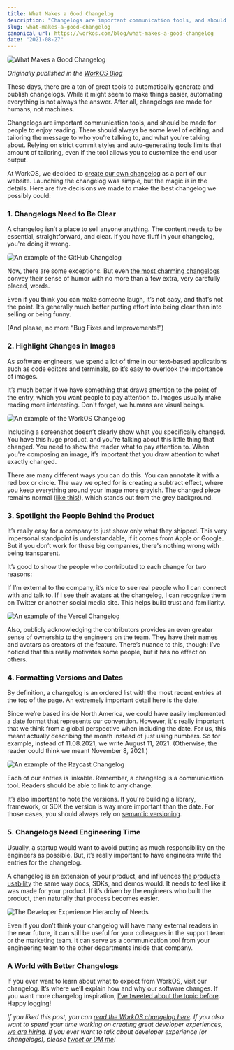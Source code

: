 ```yaml
---
title: What Makes a Good Changelog
description: "Changelogs are important communication tools, and should be made for people to enjoy reading. Here are five decisions we made to make the best changelog we possibly could."
slug: what-makes-a-good-changelog
canonical_url: https://workos.com/blog/what-makes-a-good-changelog
date: "2021-08-27"
---
```


<img src="/static/img/posts/what-makes-a-good-changelog.png" alt="What Makes a Good Changelog" style="border-radius: 5px;">

_Originally published in the [WorkOS Blog](https://workos.com/blog/what-makes-a-good-changelog)_

These days, there are a ton of great tools to automatically generate and publish changelogs. While it might seem to make things easier, automating everything is not always the answer. After all, changelogs are made for humans, not machines.

Changelogs are important communication tools, and should be made for people to enjoy reading. There should always be some level of editing, and tailoring the message to who you’re talking to, and what you're talking about. Relying on strict commit styles and auto-generating tools limits that amount of tailoring, even if the tool allows you to customize the end user output.

At WorkOS, we decided to [create our own changelog](https://workos.com/changelog) as a part of our website. Launching the changelog was simple, but the magic is in the details. Here are five decisions we made to make the best changelog we possibly could:

### 1. Changelogs Need to Be Clear

A changelog isn’t a place to sell anyone anything. The content needs to be essential, straightforward, and clear. If you have fluff in your changelog, you're doing it wrong.

<img src="/static/img/posts/what-makes-a-good-changelog-a.png" alt="An example of the GitHub Changelog" style="border-radius: 5px;">

Now, there are some exceptions. But even [the most charming changelogs](https://twitter.com/jbluft/status/1291753733190230017) convey their sense of humor with no more than a few extra, very carefully placed, words.

Even if you think you can make someone laugh, it’s not easy, and that’s not the point. It’s generally much better putting effort into being clear than into selling or being funny.

(And please, no more “Bug Fixes and Improvements!”)

### 2. Highlight Changes in Images

As software engineers, we spend a lot of time in our text-based applications such as code editors and terminals, so it’s easy to overlook the importance of images.

It’s much better if we have something that draws attention to the point of the entry, which you want people to pay attention to. Images usually make reading more interesting. Don't forget, we humans are visual beings.

<img src="/static/img/posts/what-makes-a-good-changelog-b.png" alt="An example of the WorkOS Changelog" style="border-radius: 5px;">

Including a screenshot doesn’t clearly show what you specifically changed. You have this huge product, and you're talking about this little thing that changed. You need to show the reader what to pay attention to. When you're composing an image, it’s important that you draw attention to what exactly changed.

There are many different ways you can do this. You can annotate it with a red box or circle. The way we opted for is creating a subtract effect, where you keep everything around your image more grayish. The changed piece remains normal ([like this!](https://workos.com/changelog/better-interaction-with-x-509-certificates)), which stands out from the grey background.

### 3. Spotlight the People Behind the Product

It’s really easy for a company to just show only what they shipped. This very impersonal standpoint is understandable, if it comes from Apple or Google. But if you don’t work for these big companies, there's nothing wrong with being transparent.

It’s good to show the people who contributed to each change for two reasons:

If I’m external to the company, it’s nice to see real people who I can connect with and talk to. If I see their avatars at the changelog, I can recognize them on Twitter or another social media site. This helps build trust and familiarity.

<img src="/static/img/posts/what-makes-a-good-changelog-c.png" alt="An example of the Vercel Changelog" style="border-radius: 5px;">

Also, publicly acknowledging the contributors provides an even greater sense of ownership to the engineers on the team. They have their names and avatars as creators of the feature. There’s nuance to this, though: I’ve noticed that this really motivates some people, but it has no effect on others.

### 4. Formatting Versions and Dates

By definition, a changelog is an ordered list with the most recent entries at the top of the page. An extremely important detail here is the date.

Since we’re based inside North America, we could have easily implemented a date format that represents our convention. However, it's really important that we think from a global perspective when including the date. For us, this meant actually describing the month instead of just using numbers. So for example, instead of 11.08.2021, we write August 11, 2021. (Otherwise, the reader could think we meant November 8, 2021.)

<img src="/static/img/posts/what-makes-a-good-changelog-d.png" alt="An example of the Raycast Changelog" style="border-radius: 5px;">

Each of our entries is linkable. Remember, a changelog is a communication tool. Readers should be able to link to any change.

It’s also important to note the versions. If you're building a library, framework, or SDK the version is way more important than the date. For those cases, you should always rely on [semantic versioning](https://semver.org/).

### 5. Changelogs Need Engineering Time

Usually, a startup would want to avoid putting as much responsibility on the engineers as possible. But, it’s really important to have engineers write the entries for the changelog.

A changelog is an extension of your product, and influences [the product’s usability](https://twitter.com/zenorocha/status/1418571935412199428) the same way docs, SDKs, and demos would. It needs to feel like it was made for your product. If it’s driven by the engineers who built the product, then naturally that process becomes easier.

<img src="/static/img/posts/what-makes-a-good-changelog-e.png" alt="The Developer Experience Hierarchy of Needs" style="border-radius: 5px;">

Even if you don’t think your changelog will have many external readers in the near future, it can still be useful for your colleagues in the support team or the marketing team. It can serve as a communication tool from your engineering team to the other departments inside that company.

### A World with Better Changelogs

If you ever want to learn about what to expect from WorkOS, visit our changelog. It’s where we’ll explain how and why our software changes. If you want more changelog inspiration, [I’ve tweeted about the topic before](https://twitter.com/zenorocha/status/1404500294235410433). Happy logging!

*If you liked this post, you can [read the WorkOS changelog here](https://workos.com/changelog?utm_source=blog&utm_medium=blog+post&utm_campaign=changelog+post). If you also want to spend your time working on creating great developer experiences, [we are hiring](https://jobs.lever.co/workos). If you ever want to talk about developer experience (or changelogs), please [tweet or DM me](https://twitter.com/zenorocha/)!*